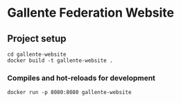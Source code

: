 # Gallente Federation Website

## Project setup
```
cd gallente-website
docker build -t gallente-website .
```

### Compiles and hot-reloads for development
```
docker run -p 8080:8080 gallente-website
```
